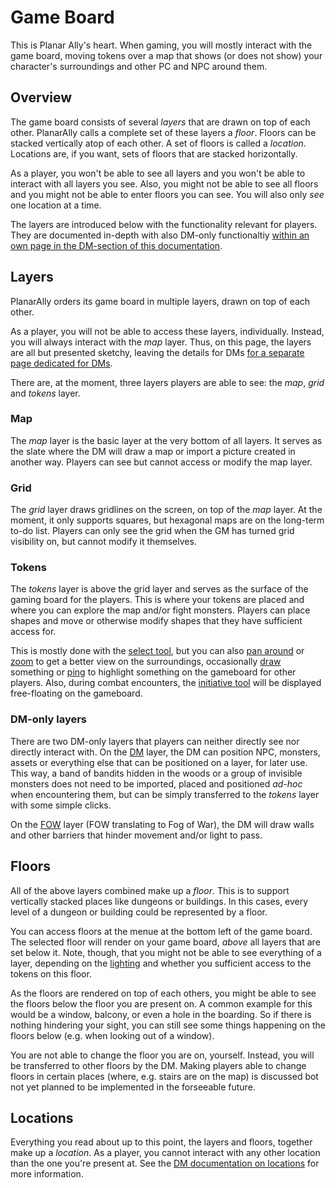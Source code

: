 # Game Board

This is Planar Ally's heart.
When gaming, you will mostly interact with the game board, moving tokens over a map that shows (or does not show) your character's surroundings and other PC and NPC around them.

## Overview

The game board consists of several *layers* that are drawn on top of each other.
PlanarAlly calls a complete set of these layers a *floor*.
Floors can be stacked vertically atop of each other.
A set of floors is called a *location*.
Locations are, if you want, sets of floors that are stacked horizontally.

As a player, you won't be able to see all layers and you won't be able to interact with all layers you see.
Also, you might not be able to see all floors and you might not be able to enter floors you can see.
You will also only *see* one location at a time.

The layers are introduced below with the functionality relevant for players.
They are documented in-depth with also DM-only functionaltiy [within an own page in the DM-section of this documentation](/docs/dm/layers/).

## Layers

PlanarAlly orders its game board in multiple layers, drawn on top of each other.

As a player, you will not be able to access these layers, individually.
Instead, you will always interact with the *map* layer.
Thus, on this page, the layers are all but presented sketchy, leaving the details for DMs [for a separate page dedicated for DMs](/docs/dm/layers/).

There are, at the moment, three layers players are able to see: the *map*, *grid* and *tokens* layer.

### Map

The *map* layer is the basic layer at the very bottom of all layers.
It serves as the slate where the DM will draw a map or import a picture created in another way.
Players can see but cannot access or modify the map layer.

### Grid

The *grid* layer draws gridlines on the screen, on top of the *map* layer.
At the moment, it only supports squares, but hexagonal maps are on the long-term to-do list.
Players can only see the grid when the GM has turned grid visibility on, but cannot modify it themselves.

### Tokens

The *tokens* layer is above the grid layer and serves as the surface of the gaming board for the players.
This is where your tokens are placed and where you can explore the map and/or fight monsters.
Players can place shapes and move or otherwise modify shapes that they have sufficient access for.

This is mostly done with the [select tool](/docs/tools/select/), but you can also [pan around](/docs/tools/pan/) or [zoom](/docs/tools/zoom/) to get a better view on the surroundings, occasionally [draw](/docs/tools/draw/) something or [ping](/docs/tools/ping) to highlight something on the gameboard for other players.
Also, during combat encounters, the [initiative tool](/docs/tools/initiative) will be displayed free-floating on the gameboard.

### DM-only layers
There are two DM-only layers that players can neither directly see nor directly interact with.
On the [DM](/docs/dm/layers/#dm) layer, the DM can position NPC, monsters, assets or everything else that can be positioned on a layer, for later use.
This way, a band of bandits hidden in the woods or a group of invisible monsters does not need to be imported, placed and positioned *ad-hoc* when encountering them, but can be simply transferred to the *tokens* layer with some simple clicks.

On the [FOW](/docs/dm/layers/#fow) layer (FOW translating to Fog of War), the DM will draw walls and other barriers that hinder movement and/or light to pass.

## Floors

All of the above layers combined make up a *floor*.
This is to support vertically stacked places like dungeons or buildings.
In this cases, every level of a dungeon or building could be represented by a floor.

You can access floors at the menue at the bottom left of the game board.
The selected floor will render on your game board, *above* all layers that are set below it.
Note, though, that you might not be able to see everything of a layer, depending on the [lighting](/docs/dm/light-shadows) and whether you sufficient access to the tokens on this floor.

As the floors are rendered on top of each others, you might be able to see the floors below the floor you are present on.
A common example for this would be a window, balcony, or even a hole in the boarding.
So if there is nothing hindering your sight, you can still see some things happening on the floors below (e.g. when looking out of a window).

You are not able to change the floor you are on, yourself.
Instead, you will be transferred to other floors by the DM.
Making players able to change floors in certain places (where, e.g. stairs are on the map) is discussed bot not yet planned to be implemented in the forseeable future.

## Locations

Everything you read about up to this point, the layers and floors, together make up a *location*.
As a player, you cannot interact with any other location than the one you're present at.
See the [DM documentation on locations](/docs/dm/locations/) for more information.
